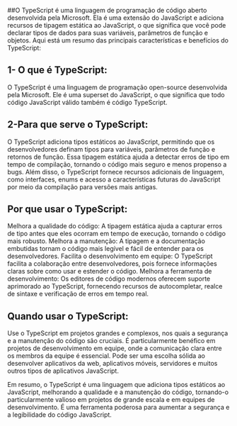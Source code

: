 ##O TypeScript é uma linguagem de programação de código aberto desenvolvida pela Microsoft. Ela é uma extensão do JavaScript e adiciona recursos de tipagem estática ao JavaScript, o que significa que você pode declarar tipos de dados para suas variáveis, parâmetros de função e objetos. Aqui está um resumo das principais características e benefícios do TypeScript:

## 1- O que é TypeScript:

O TypeScript é uma linguagem de programação open-source desenvolvida pela Microsoft.
Ele é uma superset do JavaScript, o que significa que todo código JavaScript válido também é código TypeScript.

## 2-Para que serve o TypeScript:
O TypeScript adiciona tipos estáticos ao JavaScript, permitindo que os desenvolvedores definam tipos para variáveis, parâmetros de função e retornos de função.
Essa tipagem estática ajuda a detectar erros de tipo em tempo de compilação, tornando o código mais seguro e menos propenso a bugs.
Além disso, o TypeScript fornece recursos adicionais de linguagem, como interfaces, enums e acesso a características futuras do JavaScript por meio da compilação para versões mais antigas.

## Por que usar o TypeScript:
Melhora a qualidade do código: A tipagem estática ajuda a capturar erros de tipo antes que eles ocorram em tempo de execução, tornando o código mais robusto.
Melhora a manutenção: A tipagem e a documentação embutidas tornam o código mais legível e fácil de entender para os desenvolvedores.
Facilita o desenvolvimento em equipe: O TypeScript facilita a colaboração entre desenvolvedores, pois fornece informações claras sobre como usar e estender o código.
Melhora a ferramenta de desenvolvimento: Os editores de código modernos oferecem suporte aprimorado ao TypeScript, fornecendo recursos de autocompletar, realce de sintaxe e verificação de erros em tempo real.

## Quando usar o TypeScript:

Use o TypeScript em projetos grandes e complexos, nos quais a segurança e a manutenção do código são cruciais.
É particularmente benéfico em projetos de desenvolvimento em equipe, onde a comunicação clara entre os membros da equipe é essencial.
Pode ser uma escolha sólida ao desenvolver aplicativos da web, aplicativos móveis, servidores e muitos outros tipos de aplicativos JavaScript.

Em resumo, o TypeScript é uma linguagem que adiciona tipos estáticos ao JavaScript, melhorando a qualidade e a manutenção do código, tornando-o particularmente valioso em projetos de grande escala e em equipes de desenvolvimento. É uma ferramenta poderosa para aumentar a segurança e a legibilidade do código JavaScript.
